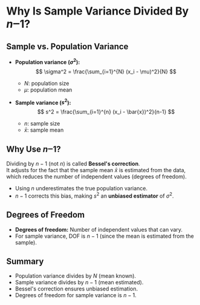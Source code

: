 # Why Is Sample Variance Divided By *n*‒1?

## Sample vs. Population Variance

- **Population variance ($\sigma^2$):**
    $$
    \sigma^2 = \frac{\sum_{i=1}^{N} (x_i - \mu)^2}{N}
    $$
    - $N$: population size
    - $\mu$: population mean

- **Sample variance ($s^2$):**
    $$
    s^2 = \frac{\sum_{i=1}^{n} (x_i - \bar{x})^2}{n-1}
    $$
    - $n$: sample size
    - $\bar{x}$: sample mean

## Why Use *n*‒1?

Dividing by $n-1$ (not $n$) is called **Bessel's correction**.  
It adjusts for the fact that the sample mean $\bar{x}$ is estimated from the data, which reduces the number of independent values (degrees of freedom).

- Using $n$ underestimates the true population variance.
- $n-1$ corrects this bias, making $s^2$ an **unbiased estimator** of $\sigma^2$.

## Degrees of Freedom

- **Degrees of freedom:** Number of independent values that can vary.
- For sample variance, DOF is $n-1$ (since the mean is estimated from the sample).

## Summary

- Population variance divides by $N$ (mean known).
- Sample variance divides by $n-1$ (mean estimated).
- Bessel's correction ensures unbiased estimation.
- Degrees of freedom for sample variance is $n-1$.

